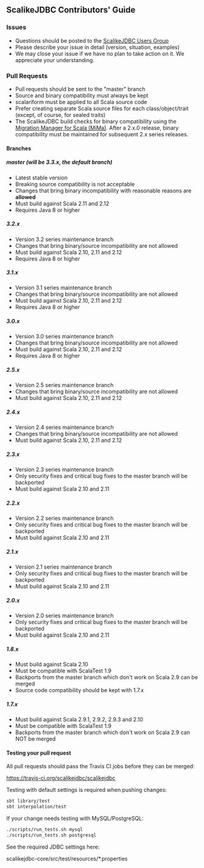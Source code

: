 ## ScalikeJDBC Contributors' Guide

### Issues

- Questions should be posted to the [ScalikeJDBC Users Group](https://groups.google.com/forum/#!forum/scalikejdbc-users-group)
- Please describe your issue in detail (version, situation, examples)
- We may close your issue if we have no plan to take action on it. We appreciate your understanding.

### Pull Requests

- Pull requests should be sent to the "master" branch
- Source and binary compatibility must always be kept
- scalariform must be applied to all Scala source code
- Prefer creating separate Scala source files for each class/object/trait (except, of course, for sealed traits)
- The ScalikeJDBC build checks for binary compatibility using the [Migration Manager for Scala (MiMa)](https://github.com/typesafehub/migration-manager/wiki/Sbt-plugin). After a 2.x.0 release, binary compatibility must be maintained for subsequent 2.x series releases.

#### Branches

##### master (will be 3.3.x, the default branch)

- Latest stable version
- Breaking source compatibility is not acceptable
- Changes that bring binary incompatibility with reasonable reasons are **allowed**
- Must build against Scala 2.11 and 2.12
- Requires Java 8 or higher

##### 3.2.x

- Version 3.2 series maintenance branch
- Changes that bring binary/source incompatibility are not allowed
- Must build against Scala 2.10, 2.11 and 2.12
- Requires Java 8 or higher

##### 3.1.x

- Version 3.1 series maintenance branch
- Changes that bring binary/source incompatibility are not allowed
- Must build against Scala 2.10, 2.11 and 2.12
- Requires Java 8 or higher

##### 3.0.x

- Version 3.0 series maintenance branch
- Changes that bring binary/source incompatibility are not allowed
- Must build against Scala 2.10, 2.11 and 2.12
- Requires Java 8 or higher

##### 2.5.x

- Version 2.5 series maintenance branch
- Changes that bring binary/source incompatibility are not allowed
- Must build against Scala 2.10, 2.11 and 2.12

##### 2.4.x

- Version 2.4 series maintenance branch
- Changes that bring binary/source incompatibility are not allowed
- Must build against Scala 2.10, 2.11 and 2.12

##### 2.3.x

- Version 2.3 series maintenance branch
- Only security fixes and critical bug fixes to the master branch will be backported
- Must build against Scala 2.10 and 2.11

##### 2.2.x

- Version 2.2 series maintenance branch
- Only security fixes and critical bug fixes to the master branch will be backported
- Must build against Scala 2.10 and 2.11

##### 2.1.x

- Version 2.1 series maintenance branch
- Only security fixes and critical bug fixes to the master branch will be backported
- Must build against Scala 2.10 and 2.11

##### 2.0.x

- Version 2.0 series maintenance branch
- Only security fixes and critical bug fixes to the master branch will be backported
- Must build against Scala 2.10 and 2.11

##### 1.8.x

- Must build against Scala 2.10 
- Must be compatible with ScalaTest 1.9
- Backports from the master branch which don't work on Scala 2.9 can be merged
- Source code compatibility should be kept with 1.7.x

##### 1.7.x

- Must build against Scala 2.9.1, 2.9.2, 2.9.3 and 2.10
- Must be compatible with ScalaTest 1.9
- Backports from the master branch which don't work on Scala 2.9 can NOT be merged

#### Testing your pull request

All pull requests should pass the Travis CI jobs before they can be merged:

https://travis-ci.org/scalikejdbc/scalikejdbc

Testing with default settings is required when pushing changes:

```sh
sbt library/test
sbt interpolation/test
```

If your change needs testing with MySQL/PostgreSQL:

```sh
./scripts/run_tests.sh mysql
./scripts/run_tests.sh postgresql
```

See the required JDBC settings here:

scalikejdbc-core/src/test/resources/*.properties

